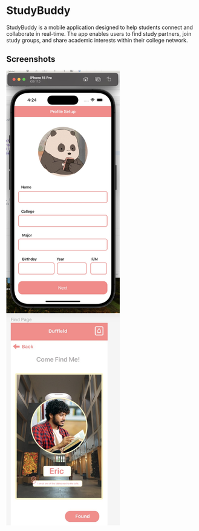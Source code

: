 # StudyBuddy

StudyBuddy is a mobile application designed to help students connect and collaborate in real-time. The app enables users to find study partners, join study groups, and share academic interests within their college network.

## Screenshots
 <img src="images/profile_sample.jpg" alt="Profile Setup" width="300">
<img src="images/page_sample.jpg" alt="Find Page" width="300">
